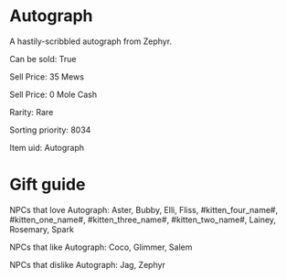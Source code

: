 # Autograph

A hastily-scribbled autograph from Zephyr.

Can be sold: True

Sell Price: 35 Mews

Sell Price: 0 Mole Cash

Rarity: Rare

Sorting priority: 8034

Item uid: Autograph

# Gift guide

NPCs that love Autograph: Aster, Bubby, Elli, Fliss, #kitten_four_name#, #kitten_one_name#, #kitten_three_name#, #kitten_two_name#, Lainey, Rosemary, Spark

NPCs that like Autograph: Coco, Glimmer, Salem

NPCs that dislike Autograph: Jag, Zephyr